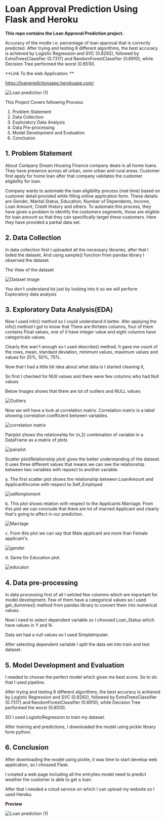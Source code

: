 # Loan Approval Prediction Using Flask and Heroku

**This repo contains the Loan Approval Prediction project.**

Accuracy of the modle i.e. percentage of loan approval that is correctly predicted. After trying and testing 8 different algorithms, the best accuracy is achieved by Logistic Regression and SVC (0.8292), followed by ExtraTreesClassifier (0.7317) and RandomForestClassifier (0.6910), while Decision Tree performed the worst (0.6510).

**Link To the web Application: **

https://loanpredictionsapp.herokuapp.com/

![Loan prediction (1)](https://user-images.githubusercontent.com/63397654/110235961-313f9700-7f59-11eb-9f06-b1a9a06e1577.gif)

This Project Covers following Process:

1. Problem Statement
2. Data Collection
3. Exploratory Data Analysis
4. Data Pre-processing 
5. Model Development and Evaluation
6. Conclusion


## 1. Problem Statement
About Company
Dream Housing Finance company deals in all home loans. They have presence across all urban, semi urban and rural areas. Customer first apply for home loan after that company validates the customer eligibility for loan.

Company wants to automate the loan eligibility process (real time) based on customer detail provided while filling online application form. These details are Gender, Marital Status, Education, Number of Dependents, Income, Loan Amount, Credit History and others. To automate this process, they have given a problem to identify the customers segments, those are eligible for loan amount so that they can specifically target these customers. Here they have provided a partial data set.


## 2. Data Collection
In data collection first I uploaded all the necessary libraries, after that I loded the dataset, And using sample() function from pandas library I observed the dataset.

The View of the dataset

![Dataset Image](Images/dataset.png)

You don't understand lot just by looking into it so we will perform Exploratory data analysis


## 3. Exploratory Data Analysis(EDA)
Now I used info() method so I could understand it better. Afer applying the info() method I got to know that There are thirteen columns, four of them contains Float values, one of it have integer value and eight columns have categoricals values.

Clearly this wan't enough so I used describe() method. It gave me count of the rows, mean, standard deviation, minimum values, maximum values and values for 25%, 50%, 75%.

Now that I had a little bit idea about what data is I started cleaning it,

So first I checked for NUll values and there were few columns who had Null values

Below Images shows that there are lot of outliers and NULL values

![Outliers](Images/loanammount.png)

Now we will have a look at correlation matrix. Correlation matrix is a tabel showing correlation coefficient between variables.

![correlation matrix](Images/correlationmatrix.png)

Pairplot shows the relationship for (n,2) combination of variable in a DataFrame as a matrix of plots

![pairplot](Images/paitplot.png)

Scatter plot(Relationship plot) gives the better understanding of the dataset. It uses three different values that means we can see the relationship between two variables with repsect to another variable.

a. The first scatter plot shows the relationship between LoanAmount and ApplicantIncome with respect to Self_Employed

![selfemploment](Images/selfemployed.png)

b. This plot shows relation with respect to the Applicants Marriage. From this plot we can conclude that there are lot of married Applicant and clearly that's going to affect in our prediction.

![Marriage](Images/married.png)

c. From this plot we can say that Male applicant are more than Female applicant's.

![gender](Images/gender.png)

d. Same for Education plot.

![educaion](Images/education.png)


## 4. Data pre-processing
In data processing first of all I selcted few columns which are important for model development. Few of them have a categorical values so I used get_dummies() method from pandas library to convert them into numerical values.

Now I need to select dependent variable so I choosed Loan_Status which have values in Y and N.

Data set had a null values so I used SimpleImputer.

After selecting dependent variable I split the data set into train and test dataset.


## 5. Model Development and Evaluation 
I needed to choose the perfect model which gives me best score. So to do that I used pipeline.

After trying and testing 8 different algorithms, the best accuracy is achieved by Logistic Regression and SVC (0.8292), followed by ExtraTreesClassifier (0.7317) and RandomForestClassifier (0.6910), while Decision Tree performed the worst (0.6510).

SO I used LogisticRegression to train my dataset.

After training and predictions, I downloaded the model using pickle library form python.


## 6. Conclusion
After downloading the model using pickle, it was time to start develop web application, so I chossed Flask.

I created a web page including all the entrylies model need to predict weather the customer is able to get a loan.

After that I needed a colud service on which I can upload my website so I used Heroku.

**Preview**

![Loan prediction (1)](https://user-images.githubusercontent.com/63397654/110235961-313f9700-7f59-11eb-9f06-b1a9a06e1577.gif)
